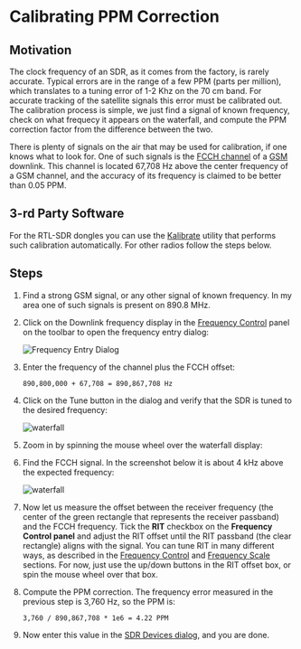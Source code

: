 # Calibrating PPM Correction

## Motivation

The clock frequency of an SDR, as it comes from the factory, is rarely accurate. Typical errors are in the range of
a few PPM (parts per million),
which translates to a tuning error of 1-2 Khz on the 70 cm band. For accurate tracking of the satellite signals this error
must be calibrated out. The calibration process is simple, we just find a signal of known frequency, check on what frequecy it
appears on the waterfall, and compute the PPM correction factor from the difference between the two.

There is plenty of signals on the air that may be used for calibration, if one knows what to look for. One of such
signals is the
[FCCH channel](https://en.wikipedia.org/wiki/FCCH)
of a
[GSM](https://en.wikipedia.org/wiki/GSM_frequency_bands)
downlink. This channel is located 67,708 Hz above the center frequency of a GSM channel, and the accuracy of its
frequency is claimed to be better than 0.05 PPM.

## 3-rd Party Software

For the RTL-SDR dongles you can use the
[Kalibrate](https://github.com/steve-m/kalibrate-rtl)
utility that performs such calibration automatically. For other radios follow the steps below.

## Steps

1. Find a strong GSM signal, or any other signal of known frequency. In my area one of such signals is present on 890.8 MHz.
2. Click on the Downlink frequency display in the
[Frequency Control](frequency_control.md)
panel on the toolbar to open the frequency entry dialog:

    ![Frequency Entry Dialog](../images/frequency_entry_dialog.png)

3. Enter the frequency of the channel plus the FCCH offset:

    ```text
    890,800,000 + 67,708 = 890,867,708 Hz
    ```

4. Click on the Tune button in the dialog and verify that the SDR is tuned to the desired frequency:

    ![waterfall](../images/ppm_calibration_1.png)

5. Zoom in by spinning the mouse wheel over the waterfall display:
6. Find the FCCH signal. In the screenshot below it is about 4 kHz above the expected frequency:

    ![waterfall](../images/ppm_calibration_2.png)

7. Now let us measure the offset between the receiver frequency (the center of the green rectangle that represents
    the receiver passband) and the FCCH frequency. Tick the **RIT** checkbox on the **Frequency Control panel**
    and adjust the RIT offset until the RIT passband (the clear rectangle) aligns with the signal.
    You can tune RIT in many different ways, as described in the
    [Frequency Control](frequency_control.md) and [Frequency Scale](frequency_scale.md) sections. For now, just use the
    up/down buttons in the RIT offset box, or spin the mouse wheel over that box.

8. Compute the PPM correction. The frequency error measured in the previous step is 3,760 Hz, so the PPM is:

    ```text
    3,760 / 890,867,708 * 1e6 = 4.22 PPM
    ```

9. Now enter this value in the [SDR Devices dialog](setting_up_sdr.md), and you are done.
